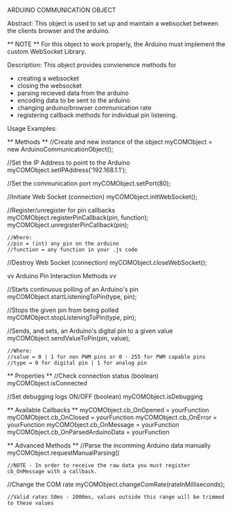 ARDUINO COMMUNICATION OBJECT  

Abstract:
This object is used to set up and maintain a websocket between the clients browser and the arduino.

** NOTE ** 
For this object to work properly, the Arduino must implement the custom WebSocket Library.

Description:
This object provides convienence methods for
- creating a websocket
- closing the websocket
- parsing recieved data from the arduino
- encoding data to be sent to the arduino 
- changing arduino/browser communication rate
- registering callback methods for individual pin listening.


Usage Examples:

** Methods **
//Create and new instance of the object
    myCOMObject = new ArduinoCommunicationObject();

//Set the IP Address to point to the Arduino
    myCOMObject.setIPAddress('192.168.1.1');

//Set the communication port
    myCOMObject.setPort(80);

//Initiate Web Socket (connection)
myCOMObject.initWebSocket();

//Register/unregister for pin callbacks
    myCOMObject.registerPinCallback(pin, function);
    myCOMObject.unregisterPinCallback(pin);
    
    //Where:
    //pin = (int) any pin on the arduino
    //function = any function in your .js code

//Destroy Web Socket (connection)
    myCOMObject.closeWebSocket();

vv Arduino Pin Interaction Methods vv

//Starts continuous polling of an Arduino's pin
    myCOMObject.startListeningToPin(type, pin);

//Stops the given pin from being polled
    myCOMObject.stopListeningToPin(type, pin);

//Sends, and sets, an Arduino's digital pin to a given value
    myCOMObject.sendValueToPin(pin, value);
    
    //Where:
    //value = 0 | 1 for non PWM pins or 0 - 255 for PWM capable pins
    //type = 0 for digital pin | 1 for analog pin


** Properties **
//Check connection status
    (boolean) myCOMObject.isConnected

//Set debugging logs ON/OFF
    (boolean) myCOMObject.isDebugging

** Available Callbacks **
    myCOMObject.cb_OnOpened = yourFunction
    myCOMObject.cb_OnClosed = yourFunction
    myCOMObject.cb_OnError = yourFunction
    myCOMObject.cb_OnMessage = yourFunction
    myCOMObject.cb_OnParsedArduinoData = yourFunction

** Advanced Methods **
//Parse the incomming Arduino data manually
    myCOMObject.requestManualParsing()
    
    //NOTE - In order to receive the raw data you must register cb_OnMessage with a callback.

//Change the COM rate 
    myCOMObject.changeComRate(rateInMilliseconds);
    
    //Valid rates 50ms - 2000ms, values outside this range will be trimmed to these values
